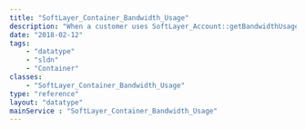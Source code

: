 ```yaml
---
title: "SoftLayer_Container_Bandwidth_Usage"
description: "When a customer uses SoftLayer_Account::getBandwidthUsage, this container is used to return their usage information in bytes "
date: "2018-02-12"
tags:
    - "datatype"
    - "sldn"
    - "Container"
classes:
    - "SoftLayer_Container_Bandwidth_Usage"
type: "reference"
layout: "datatype"
mainService : "SoftLayer_Container_Bandwidth_Usage"
---
```

